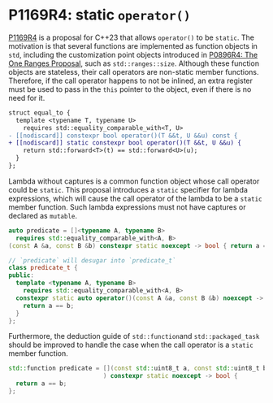 # P1169R4: static `operator()`

[P1169R4](https://wg21.link/P1169R4) is a proposal for C++23 that allows `operator()` to be `static`. The motivation is that several functions are implemented as function objects in `std`, including the customization point objects introduced in [P0896R4: The One Ranges Proposal](https://wg21.link/P0896R4), such as `std::ranges::size`. Although these function objects are stateless, their call operators are non-static member functions. Therefore, if the call operator happens to not be inlined, an extra register must be used to pass in the `this` pointer to the object, even if there is no need for it.

```diff
struct equal_to {
  template <typename T, typename U>
    requires std::equality_comparable_with<T, U>
- [[nodiscard]] constexpr bool operator()(T &&t, U &&u) const {
+ [[nodiscard]] static constexpr bool operator()(T &&t, U &&u) {
    return std::forward<T>(t) == std::forward<U>(u);
  }
};
```

Lambda without captures is a common function object whose call operator could be `static`. This proposal introduces a `static` specifier for lambda expressions, which will cause the call operator of the lambda to be a `static` member function. Such lambda expressions must not have captures or declared as `mutable`.

```cpp
auto predicate = []<typename A, typename B>
  requires std::equality_comparable_with<A, B>
(const A &a, const B &b) constexpr static noexcept -> bool { return a == b; };

// `predicate` will desugar into `predicate_t`
class predicate_t {
public:
  template <typename A, typename B>
    requires std::equality_comparable_with<A, B>
  constexpr static auto operator()(const A &a, const B &b) noexcept -> bool {
    return a == b;
  }
};
```

Furthermore, the deduction guide of `std::function`and `std::packaged_task` should be improved to handle the case when the call operator is a `static` member function.

```cpp
std::function predicate = [](const std::uint8_t a, const std::uint8_t b
                          ) constexpr static noexcept -> bool {
  return a == b;
};
```
